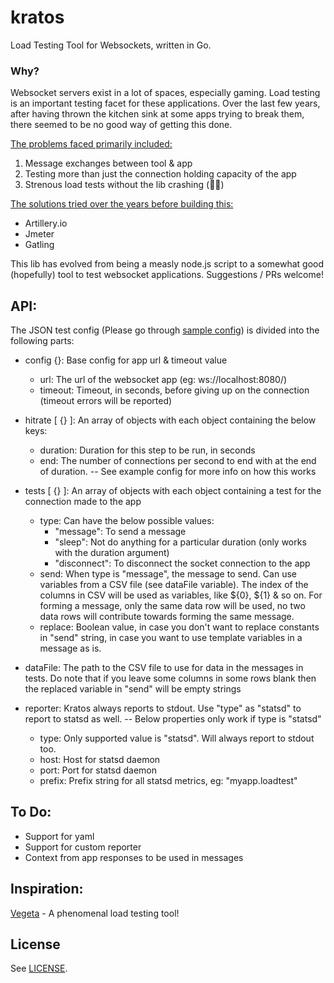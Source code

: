 # kratos
Load Testing Tool for Websockets, written in Go.

### Why?
Websocket servers exist in a lot of spaces, especially gaming. Load testing is an important testing facet for these applications. Over the last few years, after having thrown the kitchen sink at some apps trying to break them, there seemed to be no good way of getting this done.

<ins>The problems faced primarily included:</ins>
1. Message exchanges between tool & app
2. Testing more than just the connection holding capacity of the app
3. Strenous load tests without the lib crashing (:man_facepalming:)

<ins>The solutions tried over the years before building this:</ins>
- Artillery.io
- Jmeter
- Gatling

This lib has evolved from being a measly node.js script to a somewhat good (hopefully) tool to test websocket applications. Suggestions / PRs welcome!

## API:
The JSON test config (Please go through [sample config](https://github.com/phantomvivek/kratos/blob/master/config.json)) is divided into the following parts:

* config {}: Base config for app url & timeout value
  * url: The url of the websocket app (eg: ws://localhost:8080/)
  * timeout: Timeout, in seconds, before giving up on the connection (timeout errors will be reported)

* hitrate [ {} ]: An array of objects with each object containing the below keys:
  * duration: Duration for this step to be run, in seconds
  * end: The number of connections per second to end with at the end of duration.
  -- See example config for more info on how this works
  
* tests [ {} ]: An array of objects with each object containing a test for the connection made to the app
  * type: Can have the below possible values:
    * "message": To send a message
    * "sleep": Not do anything for a particular duration (only works with the duration argument)
    * "disconnect": To disconnect the socket connection to the app
  * send: When type is "message", the message to send. Can use variables from a CSV file (see dataFile variable).
          The index of the columns in CSV will be used as variables, like ${0}, ${1} & so on.
          For forming a message, only the same data row will be used, no two data rows will 
          contribute towards forming the same message.
  * replace: Boolean value, in case you don't want to replace constants in "send" string, 
             in case you want to use template variables in a message as is.
             
* dataFile: The path to the CSV file to use for data in the messages in tests.
            Do note that if you leave some columns in some rows blank then the replaced variable in "send"
            will be empty strings

* reporter: Kratos always reports to stdout. Use "type" as "statsd" to report to statsd as well.
  -- Below properties only work if type is "statsd"
  * type: Only supported value is "statsd". Will always report to stdout too.
  * host: Host for statsd daemon
  * port: Port for statsd daemon
  * prefix: Prefix string for all statsd metrics, eg: "myapp.loadtest"


## To Do:
- Support for yaml
- Support for custom reporter
- Context from app responses to be used in messages

## Inspiration:
[Vegeta](https://github.com/tsenart/vegeta) - A phenomenal load testing tool!

## License
See [LICENSE](LICENSE).
